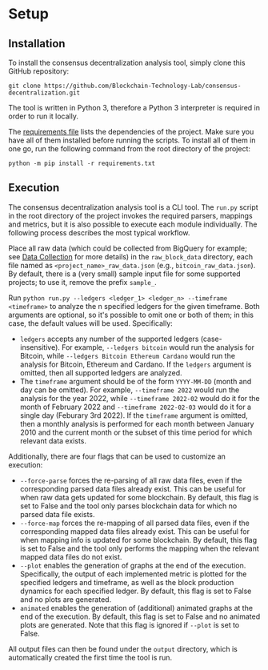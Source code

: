 # Setup

## Installation

To install the consensus decentralization analysis tool, simply clone this GitHub repository:

    git clone https://github.com/Blockchain-Technology-Lab/consensus-decentralization.git

The tool is written in Python 3, therefore a Python 3 interpreter is required in order to run it locally.

The [requirements file](https://github.com/Blockchain-Technology-Lab/consensus-decentralization/blob/main/requirements.txt) lists 
the dependencies of the project.
Make sure you have all of them installed before running the scripts. To install
all of them in one go, run the following command from the root directory of the
project:

    python -m pip install -r requirements.txt


## Execution

The consensus decentralization analysis tool is a CLI tool.
The `run.py` script in the root directory of the project invokes the required parsers, mappings and metrics, but it is
also possible to execute each module individually. The following process describes the most typical workflow.

Place all raw data (which could be collected from BigQuery for example; see [Data Collection](data.md) for more details)
in the `raw_block_data` directory, each file named as `<project_name>_raw_data.json` (e.g., `bitcoin_raw_data.json`). By default,
there is a (very small) sample input file for some supported projects; to use it, remove the prefix `sample_`.

Run `python run.py --ledgers <ledger_1> <ledger_n> --timeframe <timeframe>` to
analyze the n specified ledgers for the given timeframe.
Both arguments are optional, so it's possible to omit one or both of them; in this case, the default values
will be used. Specifically:

- `ledgers` accepts any number of the supported ledgers (case-insensitive). For example, `--ledgers bitcoin`
would run the analysis for Bitcoin, while `--ledgers Bitcoin Ethereum Cardano` would run the analysis for Bitcoin,
Ethereum and Cardano. If the `ledgers` argument is omitted, then all supported ledgers are analyzed.
- The `timeframe` argument should be of the form `YYYY-MM-DD` (month and day can be omitted). For example,
`--timeframe 2022` would run the analysis for the year 2022, while `--timeframe 2022-02` would do it for the month of
February 2022 and `--timeframe 2022-02-03` would do it for a single day (Feburary 3rd 2022). If the `timeframe` 
argument is omitted, then a monthly analysis is performed for each month between January 2010 and the current month 
or the subset of this time period for which relevant data exists.

Additionally, there are four flags that can be used to customize an execution:
- `--force-parse` forces the re-parsing of all raw data files, even if the corresponding parsed data files already
exist. This can be useful for when raw data gets updated for some blockchain. By default, this flag is set to False and 
the tool only parses blockchain data for which no parsed data file exists.
- `--force-map` forces the re-mapping of all parsed data files, even if the corresponding mapped data files already
exist. This can be useful for when mapping info is updated for some blockchain. By default, this flag is set to False 
and the tool only performs the mapping when the relevant mapped data files do not exist.
- `--plot` enables the generation of graphs at the end of the execution. Specifically, the output of each 
implemented metric is plotted for the specified ledgers and timeframe, as well as the block production dynamics for each
specified ledger. By default, this flag is set to False and no plots are generated.
- `animated` enables the generation of (additional) animated graphs at the end of the execution. By default, this flag
is set to False and no animated plots are generated. Note that this flag is ignored if `--plot` is set to False.


All output files can then be found under the `output` directory, which is automatically created the first time the tool
is run.
